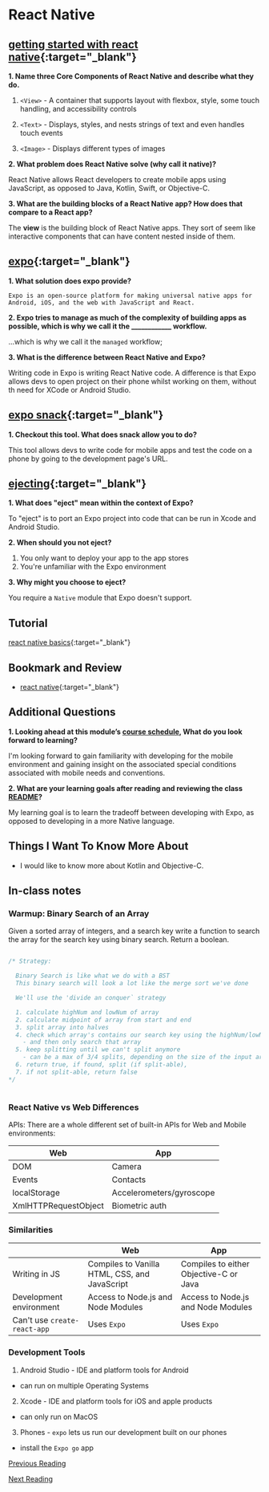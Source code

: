 # React Native

## [getting started with react native](https://facebook.github.io/react-native/docs/getting-started){:target="_blank"}

**1. Name three Core Components of React Native and describe what they do.**

1. `<View>` - A container that supports layout with flexbox, style, some touch handling, and accessibility controls

2. `<Text>` - Displays, styles, and nests strings of text and even handles touch events

3. `<Image>` - Displays different types of images

**2. What problem does React Native solve (why call it native)?**

React Native allows React developers to create mobile apps using JavaScript, as opposed to Java, Kotlin, Swift, or Objective-C.

**3. What are the building blocks of a React Native app?  How does that compare to a React app?**

The **view** is the building block of React Native apps. They sort of seem like interactive <Card-like> components that can have content nested inside of them.

## [expo](https://expo.io/){:target="_blank"}

**1. What solution does expo provide?**

`Expo is an open-source platform for making universal native apps for Android, iOS, and the web with JavaScript and React.`

**2. Expo tries to manage as much of the complexity of building apps as possible, which is why we call it the ____________ workflow.**

...which is why we call it the `managed` workflow;

**3. What is the difference between React Native and Expo?**

Writing code in Expo is writing React Native code. A difference is that Expo allows devs to open project on their phone whilst working on them, without th need for XCode or Android Studio.

## [expo snack](https://snack.expo.io/){:target="_blank"}

**1. Checkout this tool. What does snack allow you to do?**

This tool allows devs to write code for mobile apps and test the code on a phone by going to the development page's URL.

## [ejecting](https://docs.expo.io/versions/latest/expokit/eject){:target="_blank"}

**1. What does "eject" mean within the context of Expo?**

To "eject" is to port an Expo project into code that can be run in Xcode and Android Studio.

**2. When should you not eject?**

1. You only want to deploy your app to the app stores
2. You're unfamiliar with the Expo environment

**3. Why might you choose to eject?**

You require a `Native` module that Expo doesn't support.

## Tutorial

[react native basics](https://facebook.github.io/react-native/docs/tutorial){:target="_blank"}

## Bookmark and Review

- [react native](https://facebook.github.io/react-native/){:target="_blank"}

## Additional Questions

**1. Looking ahead at this module’s [course schedule](https://codefellows.github.io/code-401-javascript-guide/curriculum/#module-7), What do you look forward to learning?**

I'm looking forward to gain familiarity with developing for the mobile environment and gaining insight on the associated special conditions associated with mobile needs and conventions.

**2. What are your learning goals after reading and reviewing the class [README](https://codefellows.github.io/code-401-javascript-guide/curriculum/)?**

My learning goal is to learn the tradeoff between developing with Expo, as opposed to developing in a more Native language.

## Things I Want To Know More About

- I would like to know more about Kotlin and Objective-C.

## In-class notes

### Warmup: Binary Search of an Array

Given a sorted array of integers, and a search key write a function to search the array for the search key using binary search. Return a boolean.

``` JavaScript

/* Strategy: 

  Binary Search is like what we do with a BST
  This binary search will look a lot like the merge sort we've done

  We'll use the 'divide an conquer` strategy

  1. calculate highNum and lowNum of array
  2. calculate midpoint of array from start and end
  3. split array into halves
  4. check which array's contains our search key using the highNum/lowNum from the array
    - and then only search that array
  5. keep splitting until we can't split anymore
    - can be a max of 3/4 splits, depending on the size of the input array
  6. return true, if found, split (if split-able),
  7. if not split-able, return false
*/



```

### React Native vs Web Differences

APIs: There are a whole different set of built-in APIs for Web and Mobile environments:

| **Web**                  | **App**                      |
|----------------------|--------------------------|
| DOM                  | Camera                   |
| Events               | Contacts                 |
| localStorage         | Accelerometers/gyroscope |
| XmlHTTPRequestObject | Biometric auth           |

### Similarities

|                              | **Web**                                           | **App**                                    |
|------------------------------|-----------------------------------------------|----------------------------------------|
| Writing in JS                | Compiles to Vanilla HTML, CSS, and JavaScript | Compiles to either Objective-C or Java |
| Development environment      | Access to Node.js and Node Modules            | Access to Node.js and Node Modules     |
| Can't use `create-react-app` | Uses `Expo`                                   | Uses `Expo`                            |


### Development Tools

1) Android Studio - IDE and platform tools for Android
  - can run on multiple Operating Systems

2) Xcode - IDE and platform tools for iOS and apple products
  - can only run on MacOS

3) Phones - `expo` lets us run our development built on our phones
  - install the `Expo go` app

[Previous Reading](./class-39.md)

[Next Reading](./class-43.md)
